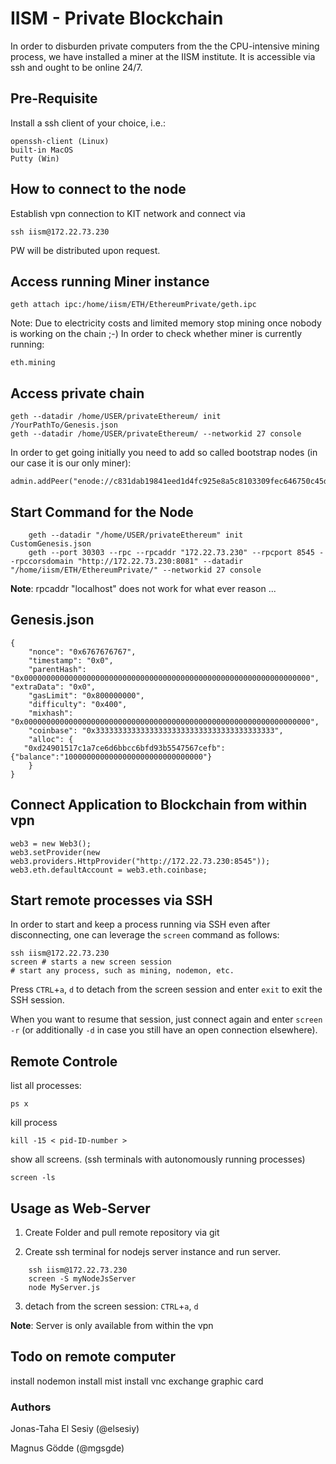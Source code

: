 # IISM - Private Blockchain

In order to disburden private computers from the the CPU-intensive mining process, we have installed a miner at the IISM institute. It is accessible via ssh and ought to be online 24/7.


## Pre-Requisite

Install a ssh client of your choice, i.e.:

    openssh-client (Linux)
    built-in MacOS
    Putty (Win)

## How to connect to the node

Establish vpn connection to KIT network and connect via

    ssh iism@172.22.73.230

PW will be distributed upon request.

## Access running Miner instance

    geth attach ipc:/home/iism/ETH/EthereumPrivate/geth.ipc
    
Note: Due to electricity costs and limited memory stop mining once nobody is working on the chain ;-) 
In order to check whether miner is currently running:

    eth.mining


## Access private chain 

    geth --datadir /home/USER/privateEthereum/ init /YourPathTo/Genesis.json
    geth --datadir /home/USER/privateEthereum/ --networkid 27 console
    
In order to get going initially you need to add so called bootstrap nodes (in our case it is our only miner): 

    admin.addPeer("enode://c831dab19841eed1d4fc925e8a5c8103309fec646750c45d4effb43a5c411da6b3f01280d7f1d4a8716989b556bfb3ad792ec0e8aaff74a7737bfd567f7e1d48@[172.22.73.230]:30307")

## Start Command for the Node 
```    
    geth --datadir "/home/USER/privateEthereum" init CustomGenesis.json
    geth --port 30303 --rpc --rpcaddr "172.22.73.230" --rpcport 8545 --rpccorsdomain "http://172.22.73.230:8081" --datadir "/home/iism/ETH/EthereumPrivate/" --networkid 27 console
```    
**Note**: rpcaddr "localhost" does not work for what ever reason ... 

## Genesis.json

    {
    	"nonce": "0x6767676767",
    	"timestamp": "0x0",
    	"parentHash": "0x0000000000000000000000000000000000000000000000000000000000000000",
    "extraData": "0x0",
    	"gasLimit": "0x800000000",
    	"difficulty": "0x400",
    	"mixhash": "0x0000000000000000000000000000000000000000000000000000000000000000",
    	"coinbase": "0x3333333333333333333333333333333333333333",
    	"alloc": {
       "0xd24901517c1a7ce6d6bbcc6bfd93b5547567cefb": {"balance":"1000000000000000000000000000000"}
    	}
    }
## Connect Application to Blockchain from within vpn

    web3 = new Web3();
    web3.setProvider(new web3.providers.HttpProvider("http://172.22.73.230:8545"));
    web3.eth.defaultAccount = web3.eth.coinbase;

## Start remote processes via SSH

In order to start and keep a process running via SSH even after disconnecting, one can leverage the `screen` command as follows:

    ssh iism@172.22.73.230
    screen # starts a new screen session
    # start any process, such as mining, nodemon, etc.

Press `CTRL`+`a`, `d` to detach from the screen session and enter `exit` to exit the SSH session.

When you want to resume that session, just connect again and enter `screen -r` (or additionally `-d` in case you still have an open connection elsewhere).

## Remote Controle

list all processes: 

    ps x
   
kill process 

    kill -15 < pid-ID-number >

show all screens. (ssh terminals with autonomously running processes)

    screen -ls 

    
## Usage as Web-Server
1. Create Folder and pull remote repository via git

2. Create ssh terminal for nodejs server instance and run server. 
```
    ssh iism@172.22.73.230
    screen -S myNodeJsServer
    node MyServer.js 
```    
3. detach from the screen session: `CTRL`+`a`, `d`

**Note**: Server is only available from within the vpn

## Todo on remote computer

install nodemon
install mist 
install vnc
exchange graphic card 

### Authors
Jonas-Taha El Sesiy (@elsesiy)

Magnus Gödde (@mgsgde)  

